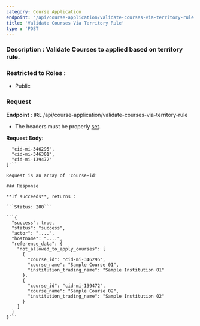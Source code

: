 ```yaml
---
category: Course Application
endpoint: '/api/course-application/validate-courses-via-territory-rule'
title: 'Validate Courses Via Territory Rule'
type : 'POST'
---
```


### **Description** : Validate Courses to applied based on territory rule.

### Restricted to Roles : 
* Public

### Request

**Endpoint** : **`URL`** /api/course-application/validate-courses-via-territory-rule
* The headers must be properly [set](#/Info-setting-headers).

**Request Body**: 

```[
  "cid-mi-346295",
  "cid-mi-346301",
  "cid-mi-139472"
]```

Request is an array of 'course-id'

### Response

**If succeeds**, returns : 

```Status: 200```

```{
  "success": true,
  "status": "success",
  "actor": "....",
  "hostname": "....",
  "reference_data": {
    "not_allowed_to_apply_courses": [
      {
        "course_id": "cid-mi-346295",
        "course_name": "Sample Course 01",
        "institution_trading_name": "Sample Institution 01"
      },
      {
        "course_id": "cid-mi-139472",
        "course_name": "Sample Course 02",
        "institution_trading_name": "Sample Institution 02"
      }
    ]
  }
}```
